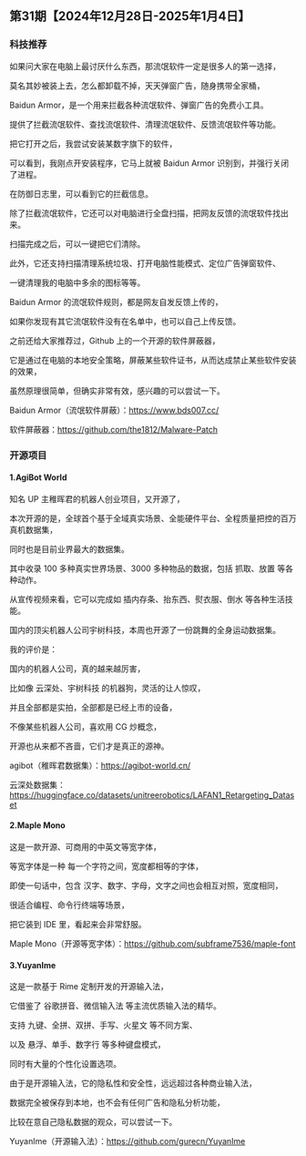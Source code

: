 ## 第31期【2024年12月28日-2025年1月4日】

### 科技推荐

如果问大家在电脑上最讨厌什么东西，那流氓软件一定是很多人的第一选择，

莫名其妙被装上去，怎么都卸载不掉，天天弹窗广告，随身携带全家桶，

Baidun Armor，是一个用来拦截各种流氓软件、弹窗广告的免费小工具。

提供了拦截流氓软件、查找流氓软件、清理流氓软件、反馈流氓软件等功能。

把它打开之后，我尝试安装某数字旗下的软件，

可以看到，我刚点开安装程序，它马上就被 Baidun Armor 识别到，并强行关闭了进程。

在防御日志里，可以看到它的拦截信息。

除了拦截流氓软件，它还可以对电脑进行全盘扫描，把网友反馈的流氓软件找出来。

扫描完成之后，可以一键把它们清除。

此外，它还支持扫描清理系统垃圾、打开电脑性能模式、定位广告弹窗软件、

一键清理我的电脑中多余的图标等等。

Baidun Armor 的流氓软件规则，都是网友自发反馈上传的，

如果你发现有其它流氓软件没有在名单中，也可以自己上传反馈。

之前还给大家推荐过，Github 上的一个开源的软件屏蔽器，

它是通过在电脑的本地安全策略，屏蔽某些软件证书，从而达成禁止某些软件安装的效果，

虽然原理很简单，但确实非常有效，感兴趣的可以尝试一下。

Baidun Armor（流氓软件屏蔽）：https://www.bds007.cc/

软件屏蔽器：https://github.com/the1812/Malware-Patch


### 开源项目


#### 1.AgiBot World

知名 UP 主稚晖君的机器人创业项目，又开源了，

本次开源的是，全球首个基于全域真实场景、全能硬件平台、全程质量把控的百万真机数据集，

同时也是目前业界最大的数据集。

其中收录 100 多种真实世界场景、3000 多种物品的数据，包括 抓取、放置 等各种动作。

从宣传视频来看，它可以完成如 插内存条、抬东西、熨衣服、倒水 等各种生活技能。


国内的顶尖机器人公司宇树科技，本周也开源了一份跳舞的全身运动数据集。


我的评价是：

国内的机器人公司，真的越来越厉害，

比如像 云深处、宇树科技 的机器狗，灵活的让人惊叹，

并且全部都是实拍，全部都是已经上市的设备，

不像某些机器人公司，喜欢用 CG 炒概念，

开源也从来都不吝啬，它们才是真正的源神。


agibot（稚晖君数据集）：https://agibot-world.cn/

云深处数据集：https://huggingface.co/datasets/unitreerobotics/LAFAN1_Retargeting_Dataset


#### 2.Maple Mono

这是一款开源、可商用的中英文等宽字体，

等宽字体是一种 每一个字符之间，宽度都相等的字体，

即使一句话中，包含 汉字、数字、字母，文字之间也会相互对照，宽度相同，

很适合编程、命令行终端等场景，

把它装到 IDE 里，看起来会非常舒服。

Maple Mono（开源等宽字体）：https://github.com/subframe7536/maple-font

#### 3.YuyanIme

这是一款基于 Rime 定制开发的开源输入法，

它借鉴了 谷歌拼音、微信输入法 等主流优质输入法的精华。

支持 九键、全拼、双拼、手写、火星文 等不同方案、

以及 悬浮、单手、数字行 等多种键盘模式，

同时有大量的个性化设置选项。

由于是开源输入法，它的隐私性和安全性，远远超过各种商业输入法，

数据完全被保存到本地，也不会有任何广告和隐私分析功能，

比较在意自己隐私数据的观众，可以尝试一下。

YuyanIme（开源输入法）：https://github.com/gurecn/YuyanIme



